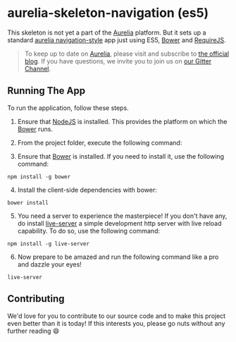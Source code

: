 # aurelia-skeleton-navigation (es5)

This skeleton is not yet a part of the [Aurelia](http://www.aurelia.io/) platform. But it sets up a standard [aurelia navigation-style](https://github.com/aurelia/skeleton-navigation) app just using ES5, [Bower](http://bower.io) and [RequireJS](http://requirejs.org).

> To keep up to date on [Aurelia](http://www.aurelia.io/), please visit and subscribe to [the official blog](http://blog.durandal.io/). If you have questions, we invite you to join us on [our Gitter Channel](https://gitter.im/aurelia/discuss).

## Running The App

To run the application, follow these steps.

1. Ensure that [NodeJS](http://nodejs.org/) is installed. This provides the platform on which the [Bower](http://bower.io) runs.
2. From the project folder, execute the following command:

3. Ensure that [Bower](http://bower.io/) is installed. If you need to install it, use the following command:

  ```shell
  npm install -g bower

  ```
4. Install the client-side dependencies with bower:

  ```shell
  bower install
  ```

5. You need a server to experience the masterpiece! If you don't have any, do install [live-server](https://www.npmjs.com/package/live-server) a simple development http server with live reload capability. To do so, use the following command: 

  ```shell
  npm install -g live-server
  ```

6. Now prepare to be amazed and run the following command like a pro and dazzle your eyes!

 ```shell
 live-server
 ```

## Contributing

We'd love for you to contribute to our source code and to make this project even better than it is today! If this interests you, please go nuts without any further reading :smile:
